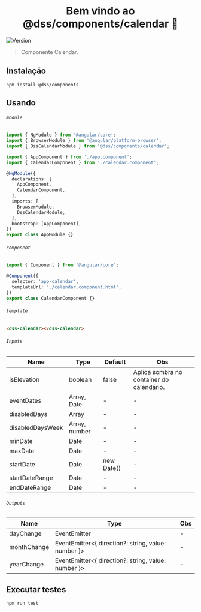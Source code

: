 <h1 align="center">Bem vindo ao @dss/components/calendar 👋</h1>
<p>
  <img alt="Version" src="https://img.shields.io/badge/adicionado%20na%20versão-1.0.0-blue.svg?cacheSeconds=2592000" />
</p>

> Componente Calendar.

## Instalação

```shell
npm install @dss/components
```

## Usando

###### `module`

```ts
import { NgModule } from '@angular/core';
import { BrowserModule } from '@angular/platform-browser';
import { DssCalendarModule } from '@dss/components/calendar';

import { AppComponent } from './app.component';
import { CalendarComponent } from './calendar.component';

@NgModule({
  declarations: [
    AppComponent,
    CalendarComponent,
  ],
  imports: [
    BrowserModule,
    DssCalendarModule,
  ],
  bootstrap: [AppComponent],
})
export class AppModule {}
```

###### `component`

```ts
import { Component } from '@angular/core';

@Component({
  selector: 'app-calendar',
  templateUrl: './calendar.component.html',
})
export class CalendarComponent {}
```

###### `template`

```html
<dss-calendar></dss-calendar>
```

###### `Inputs`

| Name             | Type                  | Default    | Obs                                       |
| ---------------- | --------------------- | ---------- | ----------------------------------------- |
| isElevation      | boolean               | false      | Aplica sombra no container do calendário. |
| eventDates       | Array<Date>, Date     | -          | -                                         |
| disabledDays     | Array<Date>           | -          | -                                         |
| disabledDaysWeek | Array<number>, number | -          | -                                         |
| minDate          | Date                  | -          | -                                         |
| maxDate          | Date                  | -          | -                                         |
| startDate        | Date                  | new Date() | -                                         |
| startDateRange   | Date                  | -          | -                                         |
| endDateRange     | Date                  | -          | -                                         |

###### `Outputs`

| Name        | Type                                                | Obs |
| ----------- | --------------------------------------------------- | --- |
| dayChange   | EventEmitter<Date>                                  | -   |
| monthChange | EventEmitter<{ direction?: string, value: number }> | -   |
| yearChange  | EventEmitter<{ direction?: string, value: number }> | -   |

## Executar testes

```shell
npm run test
```
